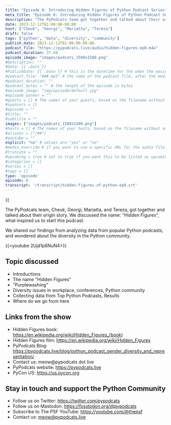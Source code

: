 ```yaml
---
title: "Episode 0: Introducing Hidden Figures of Python Podcast Series"
meta_title: "Episode 0: Introducing Hidden Figures of Python Podcast Series"
description: "The PyPodcats team got together and talked about their origin story."
date: 2023-12-12T01:00:00-08:00
host: ["Cheuk", "Georgi", "Mariatta", "Tereza"]
draft: false
tags: ["python", "data", "diversity", "community"]
publish_date: 2023-12-12T01:00:00-08:00
podcast_file: "https://pypodcats.live/audio/hidden-figures-ep0.m4a"
podcast_duration: 37.49
episode_image: "images/podcats_1500x1500.png"
#Description: ""
#Date: {{ .Date }}
#PublishDate: {{ .Date }} # this is the datetime for the when the epsiode was published. This will default to Date if it is not set. Example is "2016-04-25T04:09:45-05:00"
#podcast_file: "###.mp3" # the name of the podcast file, after the media prefix.
#podcast_duration: ""
#podcast_bytes = "" # the length of the episode in bytes
#episode_image: "img/episode/default.jpg"
#episode_banner = ""
#guests = [] # The names of your guests, based on the filename without extension.
#sponsors = []
#episode = ""
#title: ""
#subtitle = ""
images: ["images/podcats_1500x1500.png"]
#hosts = [] # The names of your hosts, based on the filename without extension.
#aliases = ["/##"]
#youtube = ""
explicit: "no" # values are "yes" or "no"
#media_override # if you want to use a specific URL for the audio file
#truncate = ""
#upcoming = true # set to true if you want this to be listed as upcoming, etc, etc
#categories = []
#series = []
#tags = []
type: 'episode'
episode: 0
transcript: '/transcript/hidden-figures-of-python-ep0.srt'
---
```


{{<audio src="/audio/hidden-figures-ep0.m4a" caption="Episode 0: Introducing the Hidden Figures of Python Podcast Series" >}}

The PyPodcats team, Cheuk, Georgi, Mariatta, and Tereza, got together and talked about their origin story.
We discussed the name: "Hidden Figures", what inspired us to start this podcast.

We shared our findings from analyzing data from popular Python podcasts, and wondered
about the diversity in the Python community.

{{<youtube 2Ujd1p6NuN4>}}

## Topic discussed

- Introductions
- The name "Hidden Figures"
- "Purplewashing"
- Diversity issues in workplace, conferences, Python community
- Collecting data from Top Python Podcasts, Results
- Where do we go from here

## Links from the show

- Hidden Figures book: https://en.wikipedia.org/wiki/Hidden_Figures_(book)
- Hidden Figures film: https://en.wikipedia.org/wiki/Hidden_Figures
- PyPodcats Blog: https://pypodcats.live/blog/python_podcast_gender_diversity_and_representation/
- Contact us: meow@pypodcats dot live
- PyPodcats website: https://pypodcats.live
- PyCon US: https://us.pycon.org

## Stay in touch and support the Python Community


- Follow us on Twitter: https://twitter.com/pypodcats
- Follow us on Mastodon: https://fosstodon.org/@pypodcats
- Subscribe to The PSF YouTube: https://youtube.com/@thepsf
- Contact us: meow@pypodcats.live



